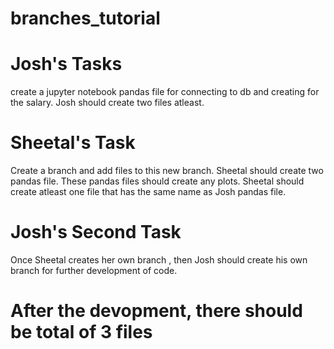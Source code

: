# branches_tutorial


# Josh's Tasks
  create a jupyter notebook pandas file for connecting to db and creating  for the salary. Josh should create two files atleast.

# Sheetal's Task 

  Create a branch and add files to this new branch. Sheetal should create two pandas file. These pandas files  should create any plots. 
  Sheetal should create atleast one file that has the same name as Josh pandas file.

# Josh's Second Task
  Once  Sheetal creates her own branch , then Josh should create his own branch for further development of code. 

# After the devopment, there should be total of 3 files 
